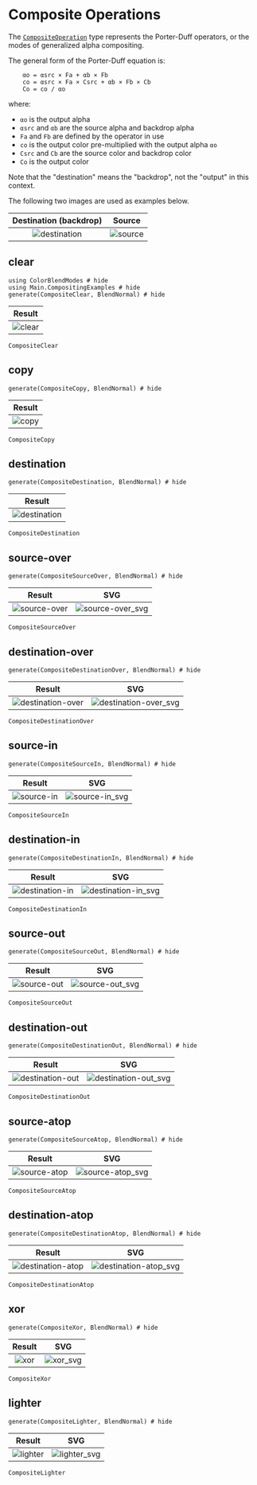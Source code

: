 # Composite Operations
The [`CompositeOperation`](@ref) type represents the Porter-Duff operators,
or the modes of generalized alpha compositing.

The general form of the Porter-Duff equation is:
```
    αo = αsrc × Fa + αb × Fb
    co = αsrc × Fa × Csrc + αb × Fb × Cb
    Co = co / αo
```
where:
- `αo` is the output alpha
- `αsrc` and `αb` are the source alpha and backdrop alpha
- `Fa` and `Fb` are defined by the operator in use
- `co` is the output color pre-multiplied with the output alpha `αo`
- `Csrc` and `Cb` are the source color and backdrop color
- `Co` is the output color

Note that the "destination" means the "backdrop", not the "output" in this
context.

The following two images are used as examples below.

| Destination (backdrop)        | Source                    |
|:-----------------------------:|:-------------------------:|
|![destination](assets/blue.png)|![source](assets/green.png)|

## clear
```@example ex
using ColorBlendModes # hide
using Main.CompositingExamples # hide
generate(CompositeClear, BlendNormal) # hide
```
| Result |
|:------:|
|![clear](assets/clear_normal.png)|

```@docs
CompositeClear
```

## copy
```@example ex
generate(CompositeCopy, BlendNormal) # hide
```
| Result |
|:------:|
|![copy](assets/copy_normal.png)|

```@docs
CompositeCopy
```

## destination
```@example ex
generate(CompositeDestination, BlendNormal) # hide
```
| Result |
|:------:|
|![destination](assets/destination_normal.png)|

```@docs
CompositeDestination
```

## source-over
```@example ex
generate(CompositeSourceOver, BlendNormal) # hide
```
| Result | SVG |
|:------:|:---:|
|![source-over](assets/source-over_normal.png)|![source-over_svg](assets/source-over_normal.svg)|

```@docs
CompositeSourceOver
```

## destination-over
```@example ex
generate(CompositeDestinationOver, BlendNormal) # hide
```
| Result | SVG |
|:------:|:---:|
|![destination-over](assets/destination-over_normal.png)|![destination-over_svg](assets/destination-over_normal.svg)|

```@docs
CompositeDestinationOver
```

## source-in
```@example ex
generate(CompositeSourceIn, BlendNormal) # hide
```
| Result | SVG |
|:------:|:---:|
|![source-in](assets/source-in_normal.png)|![source-in_svg](assets/source-in_normal.svg)|

```@docs
CompositeSourceIn
```

## destination-in
```@example ex
generate(CompositeDestinationIn, BlendNormal) # hide
```
| Result | SVG |
|:------:|:---:|
|![destination-in](assets/destination-in_normal.png)|![destination-in_svg](assets/destination-in_normal.svg)|

```@docs
CompositeDestinationIn
```

## source-out
```@example ex
generate(CompositeSourceOut, BlendNormal) # hide
```
| Result | SVG |
|:------:|:---:|
|![source-out](assets/source-out_normal.png)|![source-out_svg](assets/source-out_normal.svg)|

```@docs
CompositeSourceOut
```

## destination-out
```@example ex
generate(CompositeDestinationOut, BlendNormal) # hide
```
| Result | SVG |
|:------:|:---:|
|![destination-out](assets/destination-out_normal.png)|![destination-out_svg](assets/destination-out_normal.svg)|

```@docs
CompositeDestinationOut
```

## source-atop
```@example ex
generate(CompositeSourceAtop, BlendNormal) # hide
```
| Result | SVG |
|:------:|:---:|
|![source-atop](assets/source-atop_normal.png)|![source-atop_svg](assets/source-atop_normal.svg)|

```@docs
CompositeSourceAtop
```

## destination-atop
```@example ex
generate(CompositeDestinationAtop, BlendNormal) # hide
```
| Result | SVG |
|:------:|:---:|
|![destination-atop](assets/destination-atop_normal.png)|![destination-atop_svg](assets/destination-atop_normal.svg)|

```@docs
CompositeDestinationAtop
```

## xor
```@example ex
generate(CompositeXor, BlendNormal) # hide
```
| Result | SVG |
|:------:|:---:|
|![xor](assets/xor_normal.png)|![xor_svg](assets/xor_normal.svg)|

```@docs
CompositeXor
```

## lighter
```@example ex
generate(CompositeLighter, BlendNormal) # hide
```
| Result | SVG |
|:------:|:---:|
|![lighter](assets/lighter_normal.png)|![lighter_svg](assets/lighter_normal.svg)|

```@docs
CompositeLighter
```
